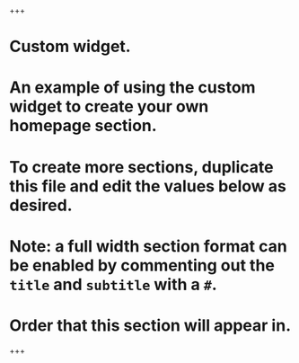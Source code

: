 +++
# Custom widget.
# An example of using the custom widget to create your own homepage section.
# To create more sections, duplicate this file and edit the values below as desired.
<!-- widget = "custom"
active = true
date = 2016-04-20T00:00:00 -->

# Note: a full width section format can be enabled by commenting out the `title` and `subtitle` with a `#`.
<!-- title = "Funding and Grants"
subtitle = "" -->

# Order that this section will appear in.
<!-- weight = 120 -->

+++
<!-- <div align="center">
<h2 align="center">Funding</h2>

<img src="/img/simons-logo.png" alt="logo of simons foundation" width="200px"/>
<h3 align="center">The Simons Foundation</h3>

<br/>

<img src="/img/cdc-logo.png" alt="logo of cdc" width="200px"/>
<h3 align="center">The Center for Disease Control and Prevention</h3>
</div> -->